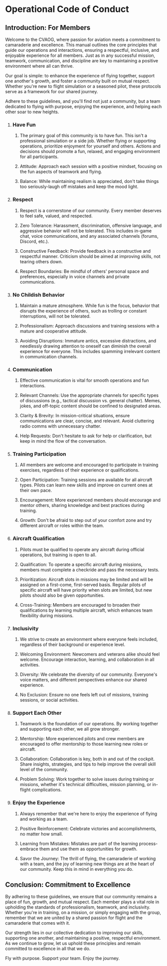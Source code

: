 # Operational Code of Conduct

## Introduction: For Members

Welcome to the CVAOG, where passion for aviation meets a commitment to camaraderie and excellence. This manual outlines the core principles that guide our operations and interactions, ensuring a respectful, inclusive, and enjoyable experience for all members. Just as in any successful mission, teamwork, communication, and discipline are key to maintaining a positive environment where all can thrive.

Our goal is simple: to enhance the experience of flying together, support one another's growth, and foster a community built on mutual respect. Whether you're new to flight simulation or a seasoned pilot, these protocols serve as a framework for our shared journey.

Adhere to these guidelines, and you'll find not just a community, but a team dedicated to flying with purpose, enjoying the experience, and helping each other soar to new heights.

1. ### Have Fun

   1. The primary goal of this community is to have fun. This isn't a professional simulation or a side job. Whether flying or supporting operations, prioritize enjoyment for yourself and others. Actions and decisions should promote a fun, relaxed, and engaging environment for all participants.

   2. Attitude: Approach each session with a positive mindset, focusing on the fun aspects of teamwork and flying.

   3. Balance: While maintaining realism is appreciated, don't take things too seriously-laugh off mistakes and keep the mood light.

2. ### Respect

   1. Respect is a cornerstone of our community. Every member deserves to feel safe, valued, and respected.

   2. Zero Tolerance: Harassment, discrimination, offensive language, and aggressive behavior will not be tolerated. This includes in-game chat, voice communications, and any associated channels (forums, Discord, etc.).

   3. Constructive Feedback: Provide feedback in a constructive and respectful manner. Criticism should be aimed at improving skills, not tearing others down.

   4. Respect Boundaries: Be mindful of others' personal space and preferences, especially in voice channels and private communications.

3. ### No Childish Behavior

   1. Maintain a mature atmosphere. While fun is the focus, behavior that disrupts the experience of others, such as trolling or constant interruptions, will not be tolerated.

   2. Professionalism: Approach discussions and training sessions with a mature and cooperative attitude.

   3. Avoiding Disruptions: Immature antics, excessive distractions, and needlessly drawing attention to oneself can diminish the overall experience for everyone. This includes spamming irrelevant content in communication channels.

4. ### Communication

   1. Effective communication is vital for smooth operations and fun interactions.

   2. Relevant Channels: Use the appropriate channels for specific types of discussions (e.g., tactical discussion vs. general chatter). Memes, jokes, and off-topic content should be confined to designated areas.

   3. Clarity & Brevity: In mission-critical situations, ensure communications are clear, concise, and relevant. Avoid cluttering radio comms with unnecessary chatter.

   4. Help Requests: Don't hesitate to ask for help or clarification, but keep in mind the flow of the conversation.

5. ### Training Participation

   1. All members are welcome and encouraged to participate in training exercises, regardless of their experience or qualifications.

   2. Open Participation: Training sessions are available for all aircraft types. Pilots can learn new skills and improve on current ones at their own pace.

   3. Encouragement: More experienced members should encourage and mentor others, sharing knowledge and best practices during training.

   4. Growth: Don't be afraid to step out of your comfort zone and try different aircraft or roles within the team.

6. ### Aircraft Qualification

   1. Pilots must be qualified to operate any aircraft during official operations, but training is open to all.

   2. Qualification: To operate a specific aircraft during missions, members must complete a checkride and pass the necessary tests.

   3. Prioritization: Aircraft slots in missions may be limited and will be assigned on a first-come, first-served basis. Regular pilots of specific aircraft will have priority when slots are limited, but new pilots should also be given opportunities.

   4. Cross-Training: Members are encouraged to broaden their qualifications by learning multiple aircraft, which enhances team flexibility during missions.

7. ### Inclusivity

   1. We strive to create an environment where everyone feels included, regardless of their background or experience level.

   2. Welcoming Environment: Newcomers and veterans alike should feel welcome. Encourage interaction, learning, and collaboration in all activities.

   3. Diversity: We celebrate the diversity of our community. Everyone's voice matters, and different perspectives enhance our shared experience.

   4. No Exclusion: Ensure no one feels left out of missions, training sessions, or social activities.

8. ### Support Each Other

   1. Teamwork is the foundation of our operations. By working together and supporting each other, we all grow stronger.

   2. Mentorship: More experienced pilots and crew members are encouraged to offer mentorship to those learning new roles or aircraft.

   3. Collaboration: Collaboration is key, both in and out of the cockpit. Share insights, strategies, and tips to help improve the overall skill level of the community.

   4. Problem Solving: Work together to solve issues during training or missions, whether it's technical difficulties, mission planning, or in-flight complications.

9. ### Enjoy the Experience

   1. Always remember that we're here to enjoy the experience of flying and working as a team.

   2. Positive Reinforcement: Celebrate victories and accomplishments, no matter how small.

   3. Learning from Mistakes: Mistakes are part of the learning process-embrace them and use them as opportunities for growth.

   4. Savor the Journey: The thrill of flying, the camaraderie of working with a team, and the joy of learning new things are at the heart of our community. Keep this in mind in everything you do.

## Conclusion: Commitment to Excellence

By adhering to these guidelines, we ensure that our community remains a place of fun, growth, and mutual respect. Each member plays a vital role in upholding the standards of professionalism, teamwork, and inclusivity. Whether you're in training, on a mission, or simply engaging with the group, remember that we are united by a shared passion for flight and the camaraderie that comes with it.

Our strength lies in our collective dedication to improving our skills, supporting one another, and maintaining a positive, respectful environment. As we continue to grow, let us uphold these principles and remain committed to excellence in all that we do.

Fly with purpose. Support your team. Enjoy the journey.


